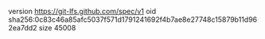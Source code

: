 version https://git-lfs.github.com/spec/v1
oid sha256:0c83c46a85afc5037f571d1791241692f4b7ae8e27748c15879b11d962ea7dd2
size 45008
